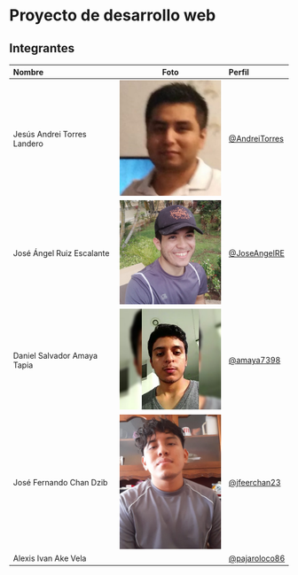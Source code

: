 # Proyecto de desarrollo web

## Integrantes


| Nombre                        | Foto                                                          | Perfil    |
| :---                          |    :----:                                                     |          :--- |
| Jesús Andrei Torres Landero   |  <img src="fotografias/fotoandrei.jpeg" width="200">          | [@AndreiTorres](https://github.com/AndreiTorres) |
| José Ángel Ruiz Escalante     | <img src="fotografias/fotoJoseAngelRE.jpg" width="200">       |    [@JoseAngelRE](https://github.com/JoseAngelRE)   |
| Daniel Salvador Amaya Tapia   |  <img src="./fotografias/DanielAmaya.jpg" width="200">        | [@amaya7398](https://github.com/amaya7398)      |
| José Fernando Chan Dzib       | <img src="fotografias/FernandoChan.jpeg" width="200">         | [@jfeerchan23](https://github.com/Jfeerchan23)      |
| Alexis Ivan Ake Vela          |         | [@pajaroloco86](https://github.com/pajaroloco86)      |
